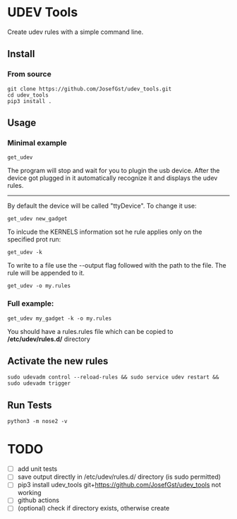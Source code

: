 # UDEV Tools

Create udev rules with a simple command line.

## Install 
<!-- ### With pip
    pip3 install udev_tools git+https://github.com/JosefGst/udev_tools -->

### From source
    git clone https://github.com/JosefGst/udev_tools.git
    cd udev_tools
    pip3 install .

## Usage
### Minimal example

    get_udev

The program will stop and wait for you to plugin the usb device. After the device got plugged in it automatically recognize it and displays the udev rules. 

---
By default the device will be called "ttyDevice". To change it use:

    get_udev new_gadget

To inlcude the KERNELS information sot he rule applies only on the specified prot run:

    get_udev -k

To write to a file use the --output flag followed with the path to the file. The rule will be appended to it.

    get_udev -o my.rules

### Full example:

    get_udev my_gadget -k -o my.rules

You should have a rules.rules file which can be copied to **/etc/udev/rules.d/** directory

## Activate the new rules 

    sudo udevadm control --reload-rules && sudo service udev restart && sudo udevadm trigger

## Run Tests

    python3 -m nose2 -v

# TODO

- [ ] add unit tests
- [ ] save output directly in /etc/udev/rules.d/ directory (is sudo permitted)
- [ ] pip3 install udev_tools git+https://github.com/JosefGst/udev_tools not working
- [ ] github actions
- [ ] (optional) check if directory exists, otherwise create